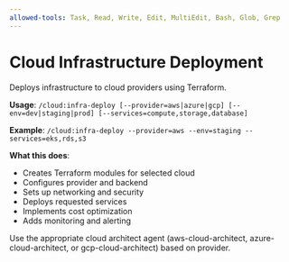 ```yaml
---
allowed-tools: Task, Read, Write, Edit, MultiEdit, Bash, Glob, Grep
---
```


# Cloud Infrastructure Deployment

Deploys infrastructure to cloud providers using Terraform.

**Usage**: `/cloud:infra-deploy [--provider=aws|azure|gcp] [--env=dev|staging|prod] [--services=compute,storage,database]`

**Example**: `/cloud:infra-deploy --provider=aws --env=staging --services=eks,rds,s3`

**What this does**:
- Creates Terraform modules for selected cloud
- Configures provider and backend
- Sets up networking and security
- Deploys requested services
- Implements cost optimization
- Adds monitoring and alerting

Use the appropriate cloud architect agent (aws-cloud-architect, azure-cloud-architect, or gcp-cloud-architect) based on provider.